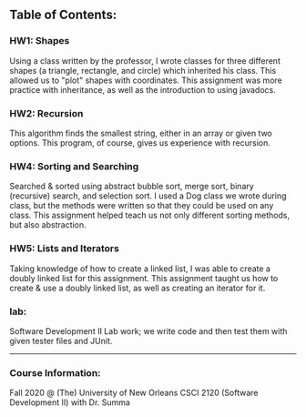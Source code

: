 ## Table of Contents:
### HW1: Shapes
Using a class written by the professor, I wrote classes for three different shapes (a triangle, rectangle, and circle) which inherited his class. This allowed us to "plot" shapes with coordinates. This assignment was more practice with inheritance, as well as the introduction to using javadocs.

### HW2: Recursion
This algorithm finds the smallest string, either in an array or given two options. This program, of course, gives us experience with recursion.

### HW4: Sorting and Searching
Searched & sorted using abstract bubble sort, merge sort, binary (recursive) search, and selection sort. I used a Dog class we wrote during class, but the methods were written so that they could be used on any class. This assignment helped teach us not only different sorting methods, but also abstraction.

### HW5: Lists and Iterators
Taking knowledge of how to create a linked list, I was able to create a doubly linked list for this assignment. This assignment taught us how to create & use a doubly linked list, as well as creating an iterator for it.

### lab: 
Software Development II Lab work; we write code and then test them with given tester files and JUnit.

---
### Course Information:
Fall 2020 @ (The) University of New Orleans
CSCI 2120 (Software Development II) with Dr. Summa
